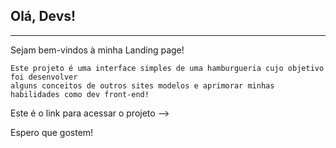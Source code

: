 <h2> Olá, Devs!</h2>
<hr>

Sejam bem-vindos à minha Landing page! 

    Este projeto é uma interface simples de uma hamburgueria cujo objetivo foi desenvolver
    alguns conceitos de outros sites modelos e aprimorar minhas habilidades como dev front-end!

Este é o link para acessar o projeto -->

Espero que gostem!